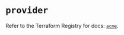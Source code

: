 # `provider`

Refer to the Terraform Registry for docs: [`acme`](https://registry.terraform.io/providers/vancluever/acme/2.20.0/docs).

